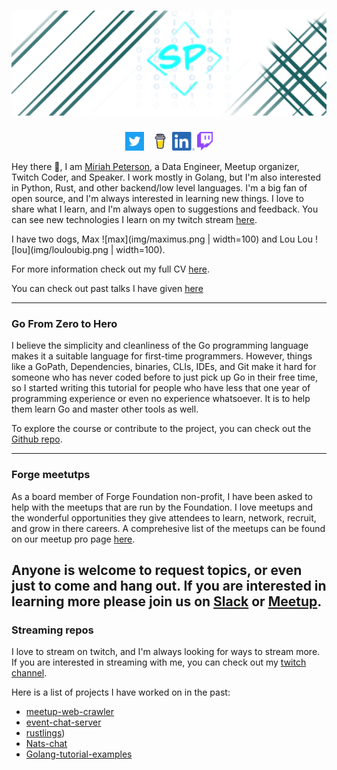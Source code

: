 # [![miriah peterson header](img/Banner.png)](https://miriahpeterson.com)

<p align='center'>
<a href="https://twitter.com/captainnobody1"><img height="30" src="img/Twitter_Logo_WhiteOnBlue.png"></a>&nbsp;&nbsp;
<a href="https://www.buymeacoffee.com/soypete01"><img height="30" src="img/bmc-logo.png"></a>
<a href="https://www.linkedin.com/in/miriahpeterson/"><img height="30" src="img/LI-In-Bug.png"></a>
<a href="https://twitch.tv/soypete01"><img height="30" src="img/TwitchGlitchPurple.png"></a>
</p>

Hey there 👋,
I am [Miriah Peterson](https://miriahpeterson.com), a Data Engineer, Meetup organizer, Twitch Coder, and Speaker. I work mostly in Golang, but I'm also interested in Python, Rust, and other backend/low level languages. I'm a big fan of open source, and I'm always interested in learning new things. I love to share what I learn, and I'm always open to suggestions and feedback. You can see new technologies I learn on my twitch stream [here](https://twitch.tv/soypete01).

I have two dogs, Max ![max](img/maximus.png | width=100) and Lou Lou ![lou](img/louloubig.png | width=100). 

For more information check out my full CV [here](https://miriahpeterson.com/cv).

You can check out past talks I have given [here](https://www.youtube.com/user/CaptainNobody1)

  ---
### Go From Zero to Hero

I believe the simplicity and cleanliness of the Go programming language makes it a suitable language for first-time programmers. However, things like a GoPath, Dependencies, binaries, CLIs, IDEs, and Git make it hard for someone who has never coded before to just pick up Go in their free time, so I started writing this tutorial for people who have less that one year of programming experience or even no experience whatsoever. It is to help them learn Go and master other tools as well.

To explore the course or contribute to the project, you can check out the [Github repo](github.com/Soypete/Golang_tutorial_zero_to_hero).

 ---
### Forge meetutps 

As a board member of Forge Foundation non-profit, I have been asked to help with the meetups that are run by the Foundation. I love meetups and the wonderful opportunities they give attendees to learn, network, recruit, and grow in there careers. A comprehesive list of the meetups can be found on our meetup pro page [here](https://www.meetup.com/pro/forge-utah).

Anyone is welcome to request topics, or even just to come and hang out. If you are interested in learning more please join us on [Slack](https://join.slack.com/t/forgeutah/shared_invite/zt-pietaeqb-HetfD2OIzn1RHtDtV~CH5g) or [Meetup](https://www.meetup.com/pro/forge-utah).
---

### Streaming repos 

I love to stream on twitch, and I'm always looking for ways to stream more. If you are interested in streaming with me, you can check out my [twitch channel](https://twitch.tv/soypete01).

Here is a list of projects I have worked on in the past:
- [meetup-web-crawler](https://github.com/Soypete/event-web-crawler)
- [event-chat-server](https://github.com/Soypete/Meetup-chat-server)
- [rustlings](https://github.com/Soypete/rustlings))
- [Nats-chat](https://github.com/Soypete/Nats-chat-server)
- [Golang-tutorial-examples](https://github.com/Soypete/Golang_tutorial_examples)
